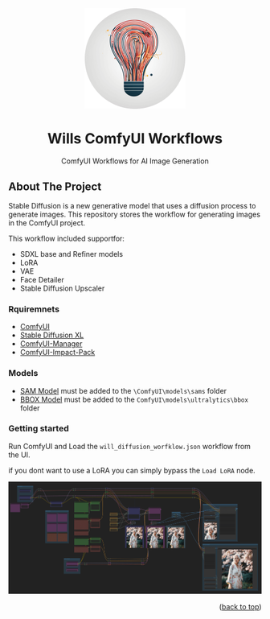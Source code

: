#

<!-- PROJECT LOGO -->
<br />
<div align="center">
  <a href="https://github.com/othneildrew/Best-README-Template">
    <img src="images\wills-comfyui-logo-circle.png" alt="Logo" width="200" height="200">
  </a>

  <h1 align="center">Wills ComfyUI Workflows</h1>

  <p align="center">
    ComfyUI Workflows for AI Image Generation
    <br />
</div>

## About The Project

Stable Diffusion is a new generative model that uses a diffusion process to generate images. This repository stores the workflow for generating images in the ComfyUI project.

This workflow included supportfor:

- SDXL base and Refiner models
- LoRA
- VAE
- Face Detailer
- Stable Diffusion Upscaler

### Rquiremnets

- [ComfyUI](https://github.com/comfyanonymous/ComfyUI)
- [Stable Diffusion XL](https://huggingface.co/docs/diffusers/api/pipelines/stable_diffusion/stable_diffusion_xl)
- [ComfyUI-Manager](https://github.com/ltdrdata/ComfyUI-Manager)
- [ComfyUI-Impact-Pack](https://github.com/ltdrdata/ComfyUI-Impact-Pack)

### Models

- [SAM Model](https://huggingface.co/spaces/jbrinkma/segment-anything/blob/main/sam_vit_b_01ec64.pth) must be added to the `\ComfyUI\models\sams` folder
- [BBOX Model](https://huggingface.co/Bingsu/adetailer/blob/main/face_yolov8m.pt) must be added to the `ComfyUI\models\ultralytics\bbox` folder

### Getting started

Run ComfyUI and Load the `will_diffusion_worfklow.json` workflow from the UI.

if you dont want to use a LoRA you can simply bypass the `Load LoRA` node.

<img src="images\wills-comfyui-workflow-image.png" alt="Workflow">

<p align="right">(<a href="#readme-top">back to top</a>)</p>
